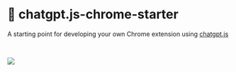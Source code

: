 # 🙈 chatgpt.js-chrome-starter

A starting point for developing your own Chrome extension using [chatgpt.js](https://github.com/kudoai/chatgpt.js)

<br>

![](https://raw.githubusercontent.com/kudoai/chatgpt.js/main/starters/chrome/media/images/screenshots/extension-loaded.png)
